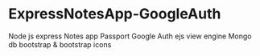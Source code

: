 # ExpressNotesApp-GoogleAuth
Node js express Notes app 
Passport Google Auth
ejs view engine
Mongo db
bootstrap & bootstrap icons 
